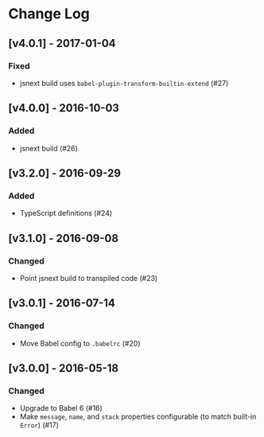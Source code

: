 # Change Log

## [v4.0.1] - 2017-01-04
### Fixed
  - jsnext build uses `babel-plugin-transform-builtin-extend` (#27)

## [v4.0.0] - 2016-10-03
### Added
 - jsnext build (#26)

## [v3.2.0] - 2016-09-29
### Added
 - TypeScript definitions (#24)

## [v3.1.0] - 2016-09-08
### Changed
 - Point jsnext build to transpiled code (#23)

## [v3.0.1] - 2016-07-14
### Changed
 - Move Babel config to `.babelrc` (#20)

## [v3.0.0] - 2016-05-18
### Changed
 - Upgrade to Babel 6 (#16)
 - Make `message`, `name`, and `stack` properties configurable (to match built-in `Error`) (#17)
